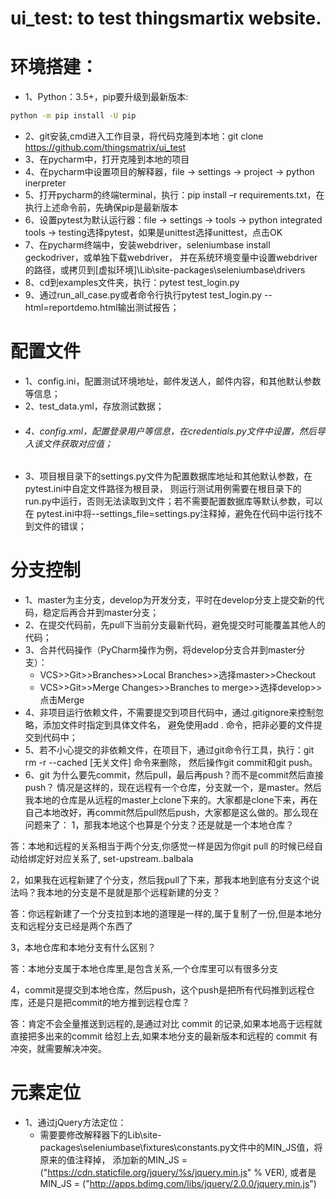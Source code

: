 # ui_test: to test thingsmartix website.
# 环境搭建：
* 1、Python：3.5+，pip要升级到最新版本:
```bash
python -m pip install -U pip
```
* 2、git安装,cmd进入工作目录，将代码克隆到本地：git clone https://github.com/thingsmatrix/ui_test
* 3、在pycharm中，打开克隆到本地的项目
* 4、在pycharm中设置项目的解释器，file -> settings -> project -> python inerpreter
* 5、打开pycharm的终端terminal，执行：pip install –r requirements.txt，在执行上述命令前，先确保pip是最新版本
* 6、设置pytest为默认运行器：file -> settings -> tools -> python integrated tools -> testing选择pytest，如果是unittest选择unittest，点击OK
* 7、在pycharm终端中，安装webdriver，seleniumbase install geckodriver，或单独下载webdriver，
并在系统环境变量中设置webdriver的路径，或拷贝到[虚拟环境]\Lib\site-packages\seleniumbase\drivers
* 8、cd到examples文件夹，执行：pytest test_login.py
* 9、通过run_all_case.py或者命令行执行pytest  test_login.py --html=reportdemo.html输出测试报告；

# 配置文件
* 1、config.ini，配置测试环境地址，邮件发送人，邮件内容，和其他默认参数等信息；
* 2、test_data.yml，存放测试数据；
* ###### 4、config.xml，配置登录用户等信息，在credentials.py文件中设置，然后导入该文件获取对应值；
* 3、项目根目录下的settings.py文件为配置数据库地址和其他默认参数，在pytest.ini中自定文件路径为根目录，
    则运行测试用例需要在根目录下的run.py中运行，否则无法读取到文件；若不需要配置数据库等默认参数，可以在
    pytest.ini中将--settings_file=settings.py注释掉，避免在代码中运行找不到文件的错误；

# 分支控制
* 1、master为主分支，develop为开发分支，平时在develop分支上提交新的代码，稳定后再合并到master分支；
* 2、在提交代码前，先pull下当前分支最新代码，避免提交时可能覆盖其他人的代码；
* 3、合并代码操作（PyCharm操作为例，将develop分支合并到master分支）：
    * VCS>>Git>>Branches>>Local Branches>>选择master>>Checkout
    * VCS>>Git>>Merge Changes>>Branches to merge>>选择develop>>点击Merge
* 4、非项目运行依赖文件，不需要提交到项目代码中，通过.gitignore来控制忽略，添加文件时指定到具体文件名，
    避免使用add . 命令，把非必要的文件提交到代码中；
* 5、若不小心提交的非依赖文件，在项目下，通过git命令行工具，执行：git rm -r --cached [无关文件] 命令来删除，
    然后操作git commit和git push。
* 6、git 为什么要先commit，然后pull，最后再push？而不是commit然后直接push？
情况是这样的，现在远程有一个仓库，分支就一个，是master。然后我本地的仓库是从远程的master上clone下来的。大家都是clone下来，再在自己本地改好，再commit然后pull然后push，大家都是这么做的。那么现在问题来了：
1，那我本地这个也算是个分支？还是就是一个本地仓库？

答：本地和远程的关系相当于两个分支,你感觉一样是因为你git pull 的时候已经自动给绑定好对应关系了, set-upstream..balbala

2，如果我在远程新建了个分支，然后我pull了下来，那我本地到底有分支这个说法吗？我本地的分支是不是就是那个远程新建的分支？

答：你远程新建了一个分支拉到本地的道理是一样的,属于复制了一份,但是本地分支和远程分支已经是两个东西了

3，本地仓库和本地分支有什么区别？

答：本地分支属于本地仓库里,是包含关系,一个仓库里可以有很多分支

4，commit是提交到本地仓库，然后push，这个push是把所有代码推到远程仓库，还是只是把commit的地方推到远程仓库？

答：肯定不会全量推送到远程的,是通过对比 commit 的记录,如果本地高于远程就直接把多出来的commit 给怼上去,如果本地分支的最新版本和远程的 commit 有冲突，就需要解决冲突。
    
# 元素定位
* 1、通过jQuery方法定位：
    * 需要要修改解释器下的Lib\site-packages\seleniumbase\fixtures\constants.py文件中的MIN_JS值，将原来的值注释掉，
    添加新的MIN_JS = ("https://cdn.staticfile.org/jquery/%s/jquery.min.js" % VER),
    或者是MIN_JS = ("http://apps.bdimg.com/libs/jquery/2.0.0/jquery.min.js")
